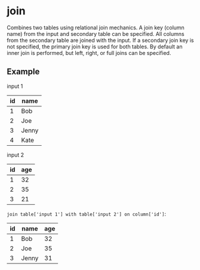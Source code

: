 # join

Combines two tables using relational join mechanics. A join key (column name) from the input and secondary table can be specified. All columns from the secondary table are joined with the input. If a secondary join key is not specified, the primary join key is used for both tables. By default an inner join is performed, but left, right, or full joins can be specified.

## Example

input 1

| id  | name  |
| --- | ----- |
| 1   | Bob   |
| 2   | Joe   |
| 3   | Jenny |
| 4   | Kate  |

input 2

| id  | age |
| --- | --- |
| 1   | 32  |
| 2   | 35  |
| 3   | 21  |

`join table['input 1'] with table['input 2'] on column['id']`:

| id  | name  | age |
| --- | ----- | --- |
| 1   | Bob   | 32  |
| 2   | Joe   | 35  |
| 3   | Jenny | 31  |
